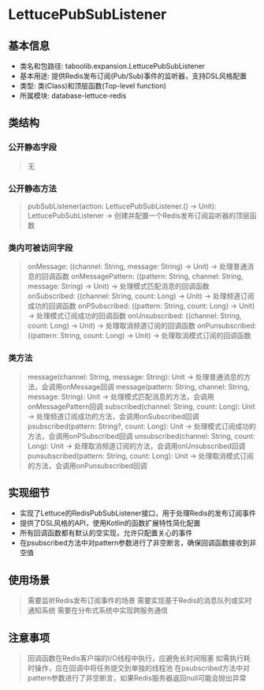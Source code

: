 # LettucePubSubListener

## 基本信息
- 类名和包路径: taboolib.expansion.LettucePubSubListener
- 基本用途: 提供Redis发布订阅(Pub/Sub)事件的监听器，支持DSL风格配置
- 类型: 类(Class)和顶层函数(Top-level function)
- 所属模块: database-lettuce-redis

## 类结构

### 公开静态字段
> 无

### 公开静态方法
> pubSubListener(action: LettucePubSubListener.() -> Unit): LettucePubSubListener -> 创建并配置一个Redis发布订阅监听器的顶层函数

### 类内可被访问字段
> onMessage: ((channel: String, message: String) -> Unit) -> 处理普通消息的回调函数
> onMessagePattern: ((pattern: String, channel: String, message: String) -> Unit) -> 处理模式匹配消息的回调函数
> onSubscribed: ((channel: String, count: Long) -> Unit) -> 处理频道订阅成功的回调函数
> onPSubscribed: ((pattern: String, count: Long) -> Unit) -> 处理模式订阅成功的回调函数
> onUnsubscribed: ((channel: String, count: Long) -> Unit) -> 处理取消频道订阅的回调函数
> onPunsubscribed: ((pattern: String, count: Long) -> Unit) -> 处理取消模式订阅的回调函数

### 类方法
> message(channel: String, message: String): Unit -> 处理普通消息的方法，会调用onMessage回调
> message(pattern: String, channel: String, message: String): Unit -> 处理模式匹配消息的方法，会调用onMessagePattern回调
> subscribed(channel: String, count: Long): Unit -> 处理频道订阅成功的方法，会调用onSubscribed回调
> psubscribed(pattern: String?, count: Long): Unit -> 处理模式订阅成功的方法，会调用onPSubscribed回调
> unsubscribed(channel: String, count: Long): Unit -> 处理取消频道订阅的方法，会调用onUnsubscribed回调
> punsubscribed(pattern: String, count: Long): Unit -> 处理取消模式订阅的方法，会调用onPunsubscribed回调

## 实现细节
- 实现了Lettuce的RedisPubSubListener接口，用于处理Redis的发布订阅事件
- 提供了DSL风格的API，使用Kotlin的函数扩展特性简化配置
- 所有回调函数都有默认的空实现，允许只配置关心的事件
- 在psubscribed方法中对pattern参数进行了非空断言，确保回调函数接收到非空值

## 使用场景
> 需要监听Redis发布订阅事件的场景
> 需要实现基于Redis的消息队列或实时通知系统
> 需要在分布式系统中实现跨服务通信

## 注意事项
> 回调函数在Redis客户端的I/O线程中执行，应避免长时间阻塞
> 如需执行耗时操作，应在回调中将任务提交到单独的线程池
> 在psubscribed方法中对pattern参数进行了非空断言，如果Redis服务器返回null可能会抛出异常